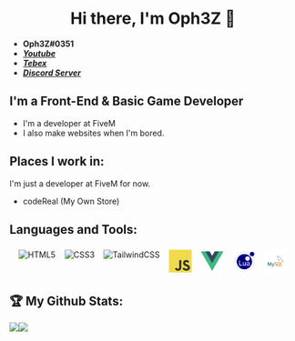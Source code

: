 <div align="center">
  <h1>Hi there, I'm Oph3Z 👋</h1>
</div>

- **Oph3Z#0351**
- [**_Youtube_**](https://www.youtube.com/channel/UC1A8ARiyLBTFVOTTj76hTDw)
- [**_Tebex_**](https://codereal.tebex.io/)
- [**_Discord Server_**](https://discord.gg/r74XzV7QDx)

## I'm a Front-End & Basic Game Developer
- I'm a developer at FiveM
- I also make websites when I'm bored.

## Places I work in:
I'm just a developer at FiveM for now.

- codeReal (My Own Store)

## Languages and Tools:
<p align="center">
  <img height="40" style="vertical-align:top; margin:6px" alt="HTML5" src="https://cdn.jsdelivr.net/gh/devicons/devicon/icons/html5/html5-original.svg" style="padding-right:12px;" />
  <img height="40" style="vertical-align:top; margin:6px" alt="CSS3" src="https://cdn.jsdelivr.net/gh/devicons/devicon/icons/css3/css3-original.svg" style="padding-right:12px;" />
  <img height="40" style="vertical-align:top; margin:6px" alt="TailwindCSS" src="https://www.vectorlogo.zone/logos/tailwindcss/tailwindcss-icon.svg" style="padding-right:12px;" />
  <img height="40" style="vertical-align:top; margin:6px" alt="JavaScript" src="https://raw.githubusercontent.com/github/explore/80688e429a7d4ef2fca1e82350fe8e3517d3494d/topics/javascript/javascript.png" style="padding-right:12px;" />
  <img height="40" style="vertical-align:top; margin:6px" alt="Vue" src="https://raw.githubusercontent.com/github/explore/80688e429a7d4ef2fca1e82350fe8e3517d3494d/topics/vue/vue.png" style="padding-right:12px;" />
  <img height="40" style="vertical-align:top; margin:6px" alt="Lua" src="https://raw.githubusercontent.com/github/explore/80688e429a7d4ef2fca1e82350fe8e3517d3494d/topics/lua/lua.png" style="padding-right:12px;" />
  <img height="40" style="vertical-align:top; margin:6px" alt="MySQL" src="https://raw.githubusercontent.com/github/explore/80688e429a7d4ef2fca1e82350fe8e3517d3494d/topics/mysql/mysql.png" style="padding-right:12px;" />
  <br/>
</p>

## 🏆 My Github Stats:
<div>
   <a href="https://github-readme-stats.vercel.app/api?username=Oph3Z1&theme=tokyonight&border_color=black">
    <img  align="left" src="https://github-readme-stats.vercel.app/api?username=Oph3Z1&count_private=true&show_icons=true&theme=tokyonight&border_color=black" />
  </a>
  <a href="https://github-readme-stats.vercel.app/api/top-langs/?username=Oph3Z1&hide=php&theme=tokyonight&border_color=black">
    <img align="left" src="https://github-readme-stats.vercel.app/api/top-langs/?username=Oph3Z1&hide=php&theme=tokyonight&border_color=black" />
  </a>
</div>
